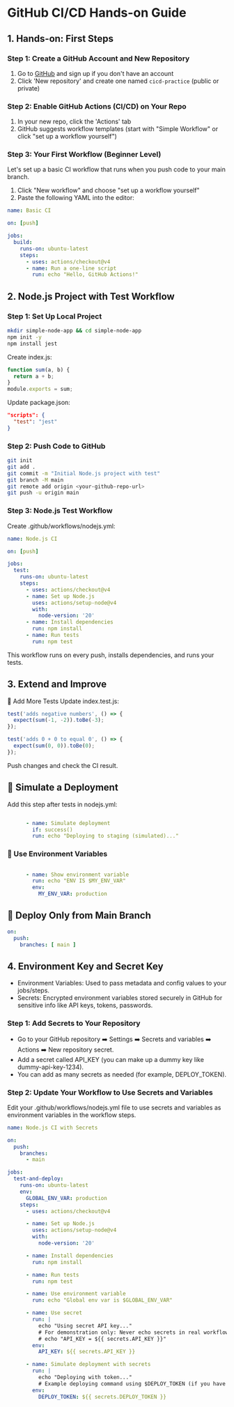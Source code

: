 # GitHub CI/CD Hands-on Guide

## 1. Hands-on: First Steps

### Step 1: Create a GitHub Account and New Repository

1. Go to [GitHub](https://github.com) and sign up if you don't have an account
2. Click 'New repository' and create one named `cicd-practice` (public or private)

### Step 2: Enable GitHub Actions (CI/CD) on Your Repo

1. In your new repo, click the 'Actions' tab
2. GitHub suggests workflow templates (start with "Simple Workflow" or click "set up a workflow yourself")

### Step 3: Your First Workflow (Beginner Level)

Let's set up a basic CI workflow that runs when you push code to your main branch.

1. Click "New workflow" and choose "set up a workflow yourself"
2. Paste the following YAML into the editor:

```yaml
name: Basic CI

on: [push]

jobs:
  build:
    runs-on: ubuntu-latest
    steps:
      - uses: actions/checkout@v4
      - name: Run a one-line script
        run: echo "Hello, GitHub Actions!"
```

## 2. Node.js Project with Test Workflow
### Step 1: Set Up Local Project
```bash
mkdir simple-node-app && cd simple-node-app
npm init -y
npm install jest
```
Create index.js:
```js
function sum(a, b) {
  return a + b;
}
module.exports = sum;
```
Update package.json:
```json
"scripts": {
  "test": "jest"
}
```
### Step 2: Push Code to GitHub
```bash
git init
git add .
git commit -m "Initial Node.js project with test"
git branch -M main
git remote add origin <your-github-repo-url>
git push -u origin main
```

### Step 3: Node.js Test Workflow
Create .github/workflows/nodejs.yml:
```yaml
name: Node.js CI

on: [push]

jobs:
  test:
    runs-on: ubuntu-latest
    steps:
      - uses: actions/checkout@v4
      - name: Set up Node.js
        uses: actions/setup-node@v4
        with:
          node-version: '20'
      - name: Install dependencies
        run: npm install
      - name: Run tests
        run: npm test
```
This workflow runs on every push, installs dependencies, and runs your tests.

## 3. Extend and Improve
🧪 Add More Tests
Update index.test.js:
```js
test('adds negative numbers', () => {
  expect(sum(-1, -2)).toBe(-3);
});

test('adds 0 + 0 to equal 0', () => {
  expect(sum(0, 0)).toBe(0);
});
```
Push changes and check the CI result.

## 🚀 Simulate a Deployment
Add this step after tests in nodejs.yml:

```yaml

      - name: Simulate deployment
        if: success()
        run: echo "Deploying to staging (simulated)..."
```
### 🔐 Use Environment Variables
```yaml

      - name: Show environment variable
        run: echo "ENV IS $MY_ENV_VAR"
        env:
          MY_ENV_VAR: production
```
## 🌳 Deploy Only from Main Branch
```yaml
on:
  push:
    branches: [ main ]
```

## 4. Environment Key and Secret Key
- Environment Variables: Used to pass metadata and config values to your jobs/steps.
- Secrets: Encrypted environment variables stored securely in GitHub for sensitive info like API keys, tokens, passwords.

### Step 1: Add Secrets to Your Repository
- Go to your GitHub repository ➡️ Settings ➡️ Secrets and variables ➡️ Actions ➡️ New repository secret.
- Add a secret called API_KEY (you can make up a dummy key like dummy-api-key-1234).
- You can add as many secrets as needed (for example, DEPLOY_TOKEN).

### Step 2: Update Your Workflow to Use Secrets and Variables
Edit your .github/workflows/nodejs.yml file to use secrets and variables as environment variables in the workflow steps.
```yaml
name: Node.js CI with Secrets

on:
  push:
    branches:
      - main

jobs:
  test-and-deploy:
    runs-on: ubuntu-latest
    env:
      GLOBAL_ENV_VAR: production
    steps:
      - uses: actions/checkout@v4

      - name: Set up Node.js
        uses: actions/setup-node@v4
        with:
          node-version: '20'

      - name: Install dependencies
        run: npm install

      - name: Run tests
        run: npm test

      - name: Use environment variable
        run: echo "Global env var is $GLOBAL_ENV_VAR"

      - name: Use secret
        run: |
          echo "Using secret API key..."
          # For demonstration only: Never echo secrets in real workflows
          # echo "API_KEY = ${{ secrets.API_KEY }}"
        env:
          API_KEY: ${{ secrets.API_KEY }}

      - name: Simulate deployment with secrets
        run: |
          echo "Deploying with token..."
          # Example deploying command using $DEPLOY_TOKEN (if you have added it)
        env:
          DEPLOY_TOKEN: ${{ secrets.DEPLOY_TOKEN }}
```

